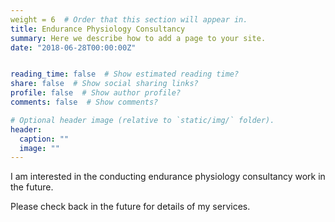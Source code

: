 ```yaml
---
weight = 6  # Order that this section will appear in.
title: Endurance Physiology Consultancy
summary: Here we describe how to add a page to your site.
date: "2018-06-28T00:00:00Z"


reading_time: false  # Show estimated reading time?
share: false  # Show social sharing links?
profile: false  # Show author profile?
comments: false  # Show comments?

# Optional header image (relative to `static/img/` folder).
header:
  caption: ""
  image: ""
---
```


I am interested in the conducting endurance physiology consultancy work in the future.

Please check back in the future for details of my services.
